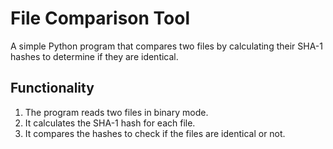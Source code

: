 # File Comparison Tool

A simple Python program that compares two files by calculating their SHA-1 hashes to determine if they are identical.

## Functionality
1. The program reads two files in binary mode.
2. It calculates the SHA-1 hash for each file.
3. It compares the hashes to check if the files are identical or not.

